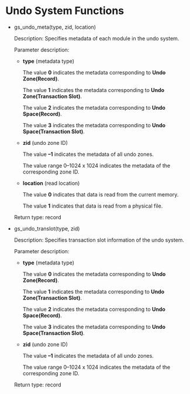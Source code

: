 # Undo System Functions<a name="EN-US_TOPIC_0000001135762588"></a>

-   gs\_undo\_meta\(type, zid, location\)

    Description: Specifies metadata of each module in the undo system.

    Parameter description:

    -   **type**  \(metadata type\)

        The value  **0**  indicates the metadata corresponding to  **Undo Zone\(Record\)**.

        The value  **1**  indicates the metadata corresponding to  **Undo Zone\(Transaction Slot\)**.

        The value  **2**  indicates the metadata corresponding to  **Undo Space\(Record\)**.

        The value  **3**  indicates the metadata corresponding to  **Undo Space\(Transaction Slot\)**.

    -   **zid**  \(undo zone ID\)

        The value  **–1**  indicates the metadata of all undo zones.

        The value range 0–1024 x 1024 indicates the metadata of the corresponding zone ID.

    -   **location**  \(read location\)

        The value  **0**  indicates that data is read from the current memory.

        The value  **1**  indicates that data is read from a physical file.

    Return type: record

-   gs\_undo\_translot\(type, zid\)

    Description: Specifies transaction slot information of the undo system.

    Parameter description:

    -   **type**  \(metadata type\)

        The value  **0**  indicates the metadata corresponding to  **Undo Zone\(Record\)**.

        The value  **1**  indicates the metadata corresponding to  **Undo Zone\(Transaction Slot\)**.

        The value  **2**  indicates the metadata corresponding to  **Undo Space\(Record\)**.

        The value  **3**  indicates the metadata corresponding to  **Undo Space\(Transaction Slot\)**.

    -   **zid**  \(undo zone ID\)

        The value  **–1**  indicates the metadata of all undo zones.

        The value range 0–1024 x 1024 indicates the metadata of the corresponding zone ID.

    Return type: record


